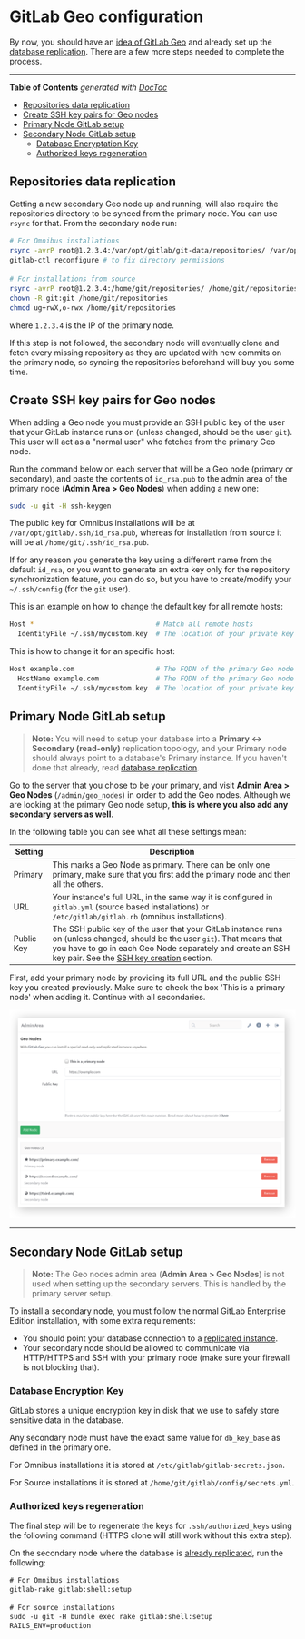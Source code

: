 # GitLab Geo configuration

By now, you should have an [idea of GitLab Geo](README.md) and already set up
the [database replication](./database.md). There are a few more steps needed to
complete the process.

---

<!-- START doctoc generated TOC please keep comment here to allow auto update -->
<!-- DON'T EDIT THIS SECTION, INSTEAD RE-RUN doctoc TO UPDATE -->
**Table of Contents**  *generated with [DocToc](https://github.com/thlorenz/doctoc)*

- [Repositories data replication](#repositories-data-replication)
- [Create SSH key pairs for Geo nodes](#create-ssh-key-pairs-for-geo-nodes)
- [Primary Node GitLab setup](#primary-node-gitlab-setup)
- [Secondary Node GitLab setup](#secondary-node-gitlab-setup)
  - [Database Encryptation Key](#database-encryptation-key)
  - [Authorized keys regeneration](#authorized-keys-regeneration)

<!-- END doctoc generated TOC please keep comment here to allow auto update -->

## Repositories data replication

Getting a new secondary Geo node up and running, will also require the
repositories directory to be synced from the primary node. You can use `rsync`
for that. From the secondary node run:

```bash
# For Omnibus installations
rsync -avrP root@1.2.3.4:/var/opt/gitlab/git-data/repositories/ /var/opt/gitlab/git-data/repositories/
gitlab-ctl reconfigure # to fix directory permissions

# For installations from source
rsync -avrP root@1.2.3.4:/home/git/repositories/ /home/git/repositories/
chown -R git:git /home/git/repositories
chmod ug+rwX,o-rwx /home/git/repositories
```

where `1.2.3.4` is the IP of the primary node.

If this step is not followed, the secondary node will eventually clone and
fetch every missing repository as they are updated with new commits on the
primary node, so syncing the repositories beforehand will buy you some time.

## Create SSH key pairs for Geo nodes

When adding a Geo node you must provide an SSH public key of the user that your
GitLab instance runs on (unless changed, should be the user `git`). This user
will act as a "normal user" who fetches from the primary Geo node.

Run the command below on each server that will be a Geo node (primary or
secondary), and paste the contents of `id_rsa.pub` to the admin area of the
primary node (**Admin Area > Geo Nodes**) when adding a new one:

```bash
sudo -u git -H ssh-keygen
```

The public key for Omnibus installations will be at `/var/opt/gitlab/.ssh/id_rsa.pub`,
whereas for installation from source it will be at `/home/git/.ssh/id_rsa.pub`.

If for any reason you generate the key using a different name from the default
`id_rsa`, or you want to generate an extra key only for the repository
synchronization feature, you can do so, but you have to create/modify your
`~/.ssh/config` (for the `git` user).

This is an example on how to change the default key for all remote hosts:

```bash
Host *                              # Match all remote hosts
  IdentityFile ~/.ssh/mycustom.key  # The location of your private key
```

This is how to change it for an specific host:

```bash
Host example.com                    # The FQDN of the primary Geo node
  HostName example.com              # The FQDN of the primary Geo node
  IdentityFile ~/.ssh/mycustom.key  # The location of your private key
```

## Primary Node GitLab setup

>**Note:**
You will need to setup your database into a **Primary <-> Secondary (read-only)** replication
topology, and your Primary node should always point to a database's Primary
instance. If you haven't done that already, read [database replication](./database.md).

Go to the server that you chose to be your primary, and visit
**Admin Area > Geo Nodes** (`/admin/geo_nodes`) in order to add the Geo nodes.
Although we are looking at the primary Geo node setup, **this is where you also
add any secondary servers as well**.

In the following table you can see what all these settings mean:

| Setting | Description |
| ------- | ----------- |
| Primary | This marks a Geo Node as primary. There can be only one primary, make sure that you first add the primary node and then all the others.
| URL | Your instance's full URL, in the same way it is configured in `gitlab.yml` (source based installations) or `/etc/gitlab/gitlab.rb` (omnibus installations). |
|Public Key | The SSH public key of the user that your GitLab instance runs on (unless changed, should be the user `git`). That means that you have to go in each Geo Node separately and create an SSH key pair. See the [SSH key creation](#create-ssh-key-pairs-for-geo-nodes) section.

First, add your primary node by providing its full URL and the public SSH key
you created previously. Make sure to check the box 'This is a primary node'
when adding it. Continue with all secondaries.

![Geo Nodes Screen](img/geo-nodes-screen.png)

---

## Secondary Node GitLab setup

>**Note:**
The Geo nodes admin area (**Admin Area > Geo Nodes**) is not used when setting
up the secondary servers. This is handled by the primary server setup.

To install a secondary node, you must follow the normal GitLab Enterprise
Edition installation, with some extra requirements:

- You should point your database connection to a [replicated instance](./database.md).
- Your secondary node should be allowed to communicate via HTTP/HTTPS and
  SSH with your primary node (make sure your firewall is not blocking that).

### Database Encryption Key

GitLab stores a unique encryption key in disk that we use to safely store sensitive
data in the database.

Any secondary node must have the exact same value for `db_key_base` as defined in the primary one.

For Omnibus installations it is stored at `/etc/gitlab/gitlab-secrets.json`.

For Source installations it is stored at `/home/git/gitlab/config/secrets.yml`.


### Authorized keys regeneration

The final step will be to regenerate the keys for `.ssh/authorized_keys` using
the following command (HTTPS clone will still work without this extra step).

On the secondary node where the database is [already replicated](./database.md),
run the following:

```
# For Omnibus installations
gitlab-rake gitlab:shell:setup

# For source installations
sudo -u git -H bundle exec rake gitlab:shell:setup RAILS_ENV=production
```
